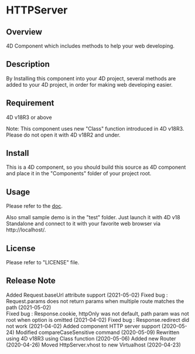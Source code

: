 # HTTPServer

## Overview

4D Component which includes methods to help your web developing.

## Description

By Installing this component into your 4D project, several methods are added to your 4D project, in order for making web developing easier.

## Requirement

4D v18R3 or above

Note: This component uses new "Class" function introduced in 4D v18R3. Please do not open it with 4D v18R2 and under.

## Install

This is a 4D component, so you should build this source as 4D component and place it in the "Components" folder of your project root.

## Usage

Please refer to the [doc](src/Documentation/Home.md).

Also small sample demo is in the "test" folder. Just launch it with 4D v18 Standalone and connect to it with your favorite web browser via http://localhost/.

## License

Please refer to "LICENSE" file.

## Release Note

Added Request.baseUrl attribute support  (2021-05-02)
Fixed bug : Request.params does not return params when multiple route matches the path  (2021-05-02)  
Fixed bug : Response.cookie, httpOnly was not default, path param was not root when option is omitted  (2021-04-02)
Fixed bug : Response.redirect did not work (2021-04-02)
Added component HTTP server support (2020-05-24)
Modified compareCaseSensitive command (2020-05-09)
Rewritten using 4D v18R3 using Class function (2020-05-06)
Added new Router (2020-04-26)
Moved HttpServer.vhost to new Virtualhost (2020-04-23)

